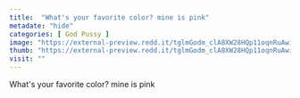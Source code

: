 ```yaml
---
title:  "What's your favorite color? mine is pink"
metadate: "hide"
categories: [ God Pussy ]
image: "https://external-preview.redd.it/tglmGodm_clA8XW28HQp11oqnRuAwi5BpyRbvmD1HQk.jpg?auto=webp&s=4ee54abf161938157f298acb620797c58b2d07e5"
thumb: "https://external-preview.redd.it/tglmGodm_clA8XW28HQp11oqnRuAwi5BpyRbvmD1HQk.jpg?width=1080&crop=smart&auto=webp&s=9cbfbc9bfeab20be704bf4e2680bc28712336b98"
visit: ""
---
```

What's your favorite color? mine is pink
